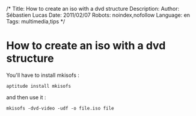 /*
Title: How to create an iso with a dvd structure
Description: 
Author: Sébastien Lucas
Date: 2011/02/07
Robots: noindex,nofollow
Language: en
Tags: multimedia,tips
*/
# How to create an iso with a dvd structure

You'll have to install mkisofs :

```
aptitude install mkisofs
```

and then use it :

```
mkisofs -dvd-video -udf -o file.iso file
```





